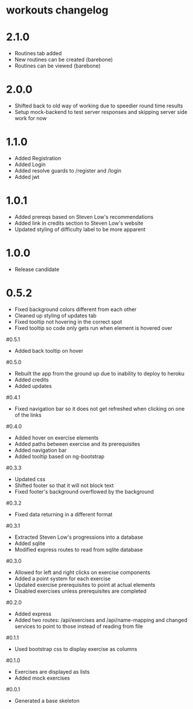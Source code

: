 # workouts changelog #

# 2.1.0
 - Routines tab added
 - New routines can be created (barebone)
 - Routines can be viewed (barebone)

# 2.0.0
 - Shifted back to old way of working due to speedier round time results
 - Setup mock-backend to test server responses and skipping server side work for now

# 1.1.0
 - Added Registration
 - Added Login
 - Added resolve guards to /register and /login
 - Added jwt

# 1.0.1
 - Added prereqs based on Steven Low's recommendations
 - Added link in credits section to Steven Low's website
 - Updated styling of difficulty label to be more apparent

# 1.0.0
 - Release candidate

# 0.5.2
 - Fixed background colors different from each other
 - Cleaned up styling of updates tab
 - Fixed tooltip not hovering in the correct spot
 - Fixed tooltip so code only gets run when element is hovered over

#0.5.1
 - Added back tooltip on hover

#0.5.0
 - Rebuilt the app from the ground up due to inability to deploy to heroku
 - Added credits
 - Added updates

#0.4.1
 - Fixed navigation bar so it does not get refreshed when clicking on one of the links

#0.4.0
 - Added hover on exercise elements
 - Added paths between exercise and its prerequisites
 - Added navigation bar
 - Added tooltip based on ng-bootstrap

#0.3.3
 - Updated css
 - Shifted footer so that it will not block text
 - Fixed footer's background overflowed by the background

#0.3.2
 - Fixed data returning in a different format

#0.3.1
 - Extracted Steven Low's progressions into a database
 - Added sqlite
 - Modified express routes to read from sqlite database

#0.3.0
 - Allowed for left and right clicks on exercise components
 - Added a point system for each exercise
 - Updated exercise prerequisites to point at actual elements
 - Disabled exercises unless prerequisites are completed
 
#0.2.0
 - Added express
 - Added two routes: /api/exercises and /api/name-mapping and changed services to point to those instead of reading from file
 
#0.1.1
 - Used bootstrap css to display exercise as columns
 
#0.1.0
 - Exercises are displayed as lists
 - Added mock exercises

#0.0.1
 - Generated a base skeleton
